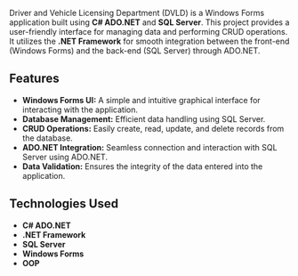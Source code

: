 Driver and Vehicle Licensing Department (DVLD) is a Windows Forms application built using **C# ADO.NET** and **SQL Server**.
This project provides a user-friendly interface for managing data and performing CRUD operations.
It utilizes the **.NET Framework** for smooth integration between the front-end (Windows Forms) and the back-end (SQL Server) through ADO.NET.

## Features

- **Windows Forms UI:** A simple and intuitive graphical interface for interacting with the application.
- **Database Management:** Efficient data handling using SQL Server.
- **CRUD Operations:** Easily create, read, update, and delete records from the database.
- **ADO.NET Integration:** Seamless connection and interaction with SQL Server using ADO.NET.
- **Data Validation:** Ensures the integrity of the data entered into the application.

## Technologies Used

- **C# ADO.NET**
- **.NET Framework**
- **SQL Server**
- **Windows Forms**
- **OOP**

